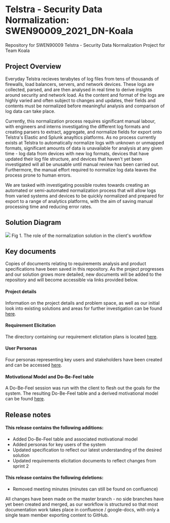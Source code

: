 # Telstra - Security Data Normalization: SWEN90009_2021_DN-Koala

Repository for SWEN90009 Telstra - Security Data Normalization Project for Team Koala

## Project Overview

Everyday Telstra recieves terabytes of log files from tens of thousands of firewalls, load balancers, servers, and network devices. These logs are collected, parsed, and are then analysed in real time to derive insights around security and network load. As the content and format of the logs are highly varied and often subject to changes and updates, their fields and contents must be normalized before meaningful analysis and comparison of log data can take place. 

Currently, this normalization process requires significant manual labour, with engineers and interns investigating the different log formats and creating parsers to extract, aggregate, and normalize fields for export onto Telstra's Elastic and Splunk anayltics platforms. As no process currently exists at Telstra to automatically normalize logs with unknown or unmapped formats, significant amounts of data is unavailable for analysis at any given time - log data from devices with new log formats, devices that have updated their log file structure, and devices that haven't yet been investigated will all be unusable until manual review has been carried out. Furthermore, the manual effort required to normalize log data leaves the process prone to human errors.

We are tasked with investigating possible routes towards creating an automated or semi-automated normalization process that will allow logs from varied systems and devices to be quickly normalized and prepared for export to a range of analytics platforms, with the aim of saving manual processing time and reducing error rates.

## Solution Diagram
<image src="/images/SolutionDiagram.png"> 
Fig 1. The role of the normalization solution in the client's workflow
</image>

## Key documents

Copies of documents relating to requirements analysis and product specifications have been saved in this repository. As the project progresses and our solution grows more detailed, new documents will be added to the repository and will become accessible via links provided below.

#### Project details
Information on the project details and problem space, as well as our initial look into existing solutions and areas for further investigation can be found [here](https://github.com/Ishan27g/SWEN90009_2021_DN-Koala/tree/main/docs/specification).

#### Requirement Elicitation
The directory containing our requirement elictation plans is located [here](https://github.com/Ishan27g/SWEN90009_2021_DN-Koala/tree/main/docs/requirements_elicitation).

#### User Personas
Four personas representing key users and stakeholders have been created and can be accessed [here](https://github.com/Ishan27g/SWEN90009_2021_DN-Koala/tree/main/docs/user_personas).

#### Motivational Model and Do-Be-Feel table
A Do-Be-Feel session was run with the client to flesh out the goals for the system. The resulting Do-Be-Feel table and a derived motivational model can be found [here](https://github.com/Ishan27g/SWEN90009_2021_DN-Koala/tree/main/docs/DoBeFeel_%26_Motivational_model).

## Release notes

#### This release contains the following additions:

+ Added Do-Be-Feel table and associated motivational model 
+ Added personas for key users of the system
+ Updated specification to reflect our latest understanding of the desired solution
+ Updated requirements elicitation documents to reflect changes from sprint 2

#### This release contains the following deletions:

+ Removed meeting minutes (minutes can still be found on confluence)

All changes have been made on the master branch - no side branches have yet been created and merged, as our workflow is structured so that most documentation work takes place in confluence / google-docs, with only a single team member exporting content to GitHub.

